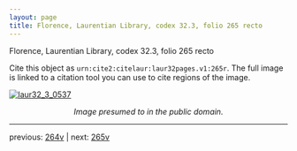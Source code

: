 ```yaml
---
layout: page
title: Florence, Laurentian Library, codex 32.3, folio 265 recto
---
```


Florence, Laurentian Library, codex 32.3, folio 265 recto

Cite this object as `urn:cite2:citelaur:laur32pages.v1:265r`.  The full image is linked to a citation tool you can use to cite regions of the image.

[![laur32_3_0537](http://www.homermultitext.org/iipsrv?IIIF=/project/homer/pyramidal/deepzoom/citelaur/laur32imgs/v1/laur32_3_0537.tif/full/800,/0/default.jpg)](http://www.homermultitext.org/ict2/?urn=urn:cite2:citelaur:laur32imgs.v1:laur32_3_0537) 

<p style="text-align: center; font-style: italic;">Image presumed to in the public domain.</p>

---

previous: [264v](../264v/) | next: [265v](../265v/)
